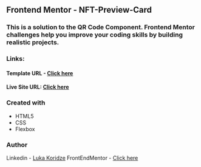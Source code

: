 ## Frontend Mentor - NFT-Preview-Card
### This is a solution to the QR Code Component. Frontend Mentor challenges help you improve your coding skills by building realistic projects.

### Links:
#### Template URL - [Click here](https://www.frontendmentor.io/challenges/qr-code-component-iux_sIO_H)
#### Live Site URL: [Click here](https://lukenso.github.io/NFT-Preview-Card/)

### Created with
- HTML5
- CSS 
- Flexbox

### Author
Linkedin - [Luka Koridze](https://www.linkedin.com/in/luka-koridze-4397571a4/)
FrontEndMentor - [Click here](https://www.frontendmentor.io/profile/lukenso)
